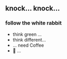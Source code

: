 ## knock... knock... 
### follow the white rabbit 


- think green ...
- think different...
- ... need Coffee
- 🤔 ...
